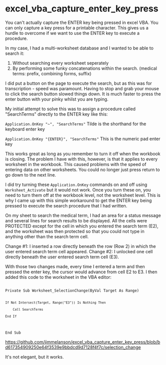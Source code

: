 # excel_vba_capture_enter_key_press

You can't actually capture the ENTER key being pressed in excel VBA. You can only capture a key press
for a printable character. This gives us a hurdle to overcome if we want to use the ENTER key to execute
a procedure.

In my case, I had a multi-worksheet database and I wanted to be able to search it:

1. Without searching every worksheet seperately
2. By performing some funky concatenations within the search. (medical terms: prefix, combining forms, suffix)

I did put a button on the page to execute the search, but as this was for transcription - speed was paramount.
Having to stop and grab your mouse to click the search button slowed things down. It is much faster to press
the enter button with your pinky whilst you are typing.

My initial attempt to solve this was to assign a procedure called "SearchTerms" directly to the ENTER key like this:

<code>Application.OnKey "~", "SearchTerms"</code> Tilde is the shorthand for the keyboard enter key

<code>Application.OnKey "{ENTER}", "SearchTerms"</code> This is the numeric pad enter key

This works great as long as you remember to turn it off when the workbook is closing. The problem I have with this,
however, is that it applies to every worksheet in the workbook. This caused problems with the speed of entering
data on other worksheets. You could no longer just press return to go down to the next line.

I did try turning these <code>Application.OnKey</code> commands on and off using <code>Worksheet_Activate</code> but
it would not work. Once you turn these on, you need to turn them off at the workbook level, not the worksheet level.
This is why I came up with this simple workaround to get the ENTER key being pressed to execute the search procedure
that I had written.

On my sheet to search the medical term, I had an area for a status message and several lines for search results
to be displayed. All the cells were PROTECTED except for the cell in which you entered the search term (E2), and the
worksheet was then protected so that you could not type in anything other than the search term cell.

Change #1: I inserted a row directly beneath the row (Row 2) in which the user entered search term cell appeared.
Change #2: I unlocked one cell directly beneath the user entered search term cell (E3).

With those two changes made, every time I entered a term and then pressed the enter key, the cursor would advance
from cell E2 to E3. I then added this code to the worksheet in the VBA editor:

<code>
Private Sub Worksheet_SelectionChange(ByVal Target As Range)

    If Not Intersect(Target, Range("E3")) Is Nothing Then
    
        Call SearchTerms
        
    End If
    
End Sub
</code>

https://github.com/jimmelanson/excel_vba_capture_enter_key_press/blob/bd617354909250e64f3539e9bbdcd9d7128f4f7c/selection_change

It's not elegant, but it works.
